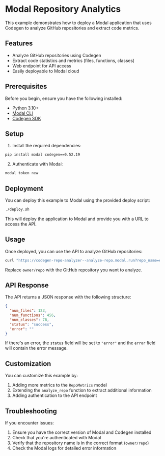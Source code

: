 # Modal Repository Analytics

This example demonstrates how to deploy a Modal application that uses Codegen to analyze GitHub repositories and extract code metrics.

## Features

- Analyze GitHub repositories using Codegen
- Extract code statistics and metrics (files, functions, classes)
- Web endpoint for API access
- Easily deployable to Modal cloud

## Prerequisites

Before you begin, ensure you have the following installed:
- Python 3.10+
- [Modal CLI](https://modal.com/docs/guide/cli-reference)
- [Codegen SDK](https://docs.codegen.com)

## Setup

1. Install the required dependencies:

```bash
pip install modal codegen==0.52.19
```

2. Authenticate with Modal:

```bash
modal token new
```

## Deployment

You can deploy this example to Modal using the provided deploy script:

```bash
./deploy.sh
```

This will deploy the application to Modal and provide you with a URL to access the API.

## Usage

Once deployed, you can use the API to analyze GitHub repositories:

```bash
curl "https://codegen-repo-analyzer--analyze-repo.modal.run?repo_name=owner/repo"
```

Replace `owner/repo` with the GitHub repository you want to analyze.

## API Response

The API returns a JSON response with the following structure:

```json
{
  "num_files": 123,
  "num_functions": 456,
  "num_classes": 78,
  "status": "success",
  "error": ""
}
```

If there's an error, the `status` field will be set to `"error"` and the `error` field will contain the error message.

## Customization

You can customize this example by:

1. Adding more metrics to the `RepoMetrics` model
2. Extending the `analyze_repo` function to extract additional information
3. Adding authentication to the API endpoint

## Troubleshooting

If you encounter issues:

1. Ensure you have the correct version of Modal and Codegen installed
2. Check that you're authenticated with Modal
3. Verify that the repository name is in the correct format (`owner/repo`)
4. Check the Modal logs for detailed error information

